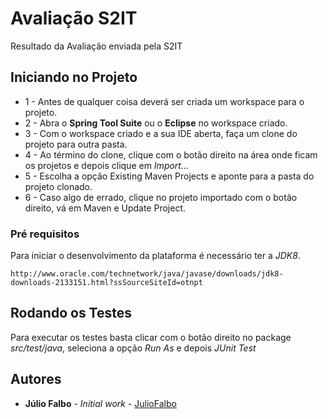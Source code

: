 # Avaliação S2IT

Resultado da Avaliação enviada pela S2IT

## Iniciando no Projeto

* 1 - Antes de qualquer coisa deverá ser criada um workspace para o projeto.
* 2 - Abra o **Spring Tool Suite** ou o **Eclipse** no workspace criado.
* 3 - Com o workspace criado e a sua IDE aberta, faça um clone do projeto para outra pasta.
* 4 - Ao término do clone, clique com o botão direito na área onde ficam os projetos e depois clique em *Import...*
* 5 - Escolha a opção Existing Maven Projects e aponte para a pasta do projeto clonado.
* 6 - Caso algo de errado, clique no projeto importado com o botão direito, vá em Maven e Update Project.

### Pré requisitos

Para iniciar o desenvolvimento da plataforma é necessário ter a *JDK8*.

```
http://www.oracle.com/technetwork/java/javase/downloads/jdk8-downloads-2133151.html?ssSourceSiteId=otnpt
```

## Rodando os Testes

Para executar os testes basta clicar com o botão direito no package *src/test/java*, seleciona a opção *Run As* e depois *JUnit Test*


## Autores

* **Júlio Falbo** - *Initial work* - [JulioFalbo](http://juliofalbo.tech)
